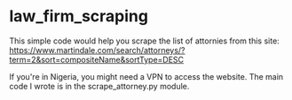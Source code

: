 # law_firm_scraping

This simple code would help you scrape the list of attornies from this site: https://www.martindale.com/search/attorneys/?term=2&sort=compositeName&sortType=DESC

If you're in Nigeria, you might need a VPN to access the website. The main code I wrote is in the scrape_attorney.py module.
